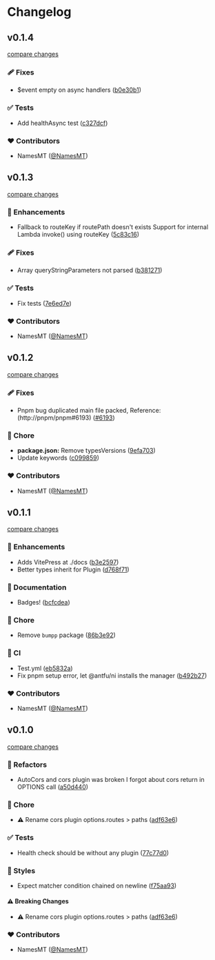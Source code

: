 # Changelog


## v0.1.4

[compare changes](https://github.com/namesmt/lambda-voie/compare/v0.1.3...v0.1.4)

### 🩹 Fixes

- $event empty on async handlers ([b0e30b1](https://github.com/namesmt/lambda-voie/commit/b0e30b1))

### ✅ Tests

- Add healthAsync test ([c327dcf](https://github.com/namesmt/lambda-voie/commit/c327dcf))

### ❤️ Contributors

- NamesMT ([@NamesMT](http://github.com/NamesMT))

## v0.1.3

[compare changes](https://github.com/namesmt/lambda-voie/compare/v0.1.2...v0.1.3)

### 🚀 Enhancements

- Fallback to routeKey if routePath doesn't exists Support for internal Lambda invoke() using routeKey ([5c83c16](https://github.com/namesmt/lambda-voie/commit/5c83c16))

### 🩹 Fixes

- Array queryStringParameters not parsed ([b381271](https://github.com/namesmt/lambda-voie/commit/b381271))

### ✅ Tests

- Fix tests ([7e6ed7e](https://github.com/namesmt/lambda-voie/commit/7e6ed7e))

### ❤️ Contributors

- NamesMT ([@NamesMT](http://github.com/NamesMT))

## v0.1.2

[compare changes](https://github.com/namesmt/lambda-voie/compare/v0.1.1...v0.1.2)

### 🩹 Fixes

- Pnpm bug duplicated main file packed, Reference: (http://pnpm/pnpm#6193) ([#6193](https://github.com/namesmt/lambda-voie/issues/6193))

### 🏡 Chore

- **package.json:** Remove typesVersions ([9efa703](https://github.com/namesmt/lambda-voie/commit/9efa703))
- Update keywords ([c099859](https://github.com/namesmt/lambda-voie/commit/c099859))

### ❤️ Contributors

- NamesMT ([@NamesMT](http://github.com/NamesMT))

## v0.1.1

[compare changes](https://github.com/namesmt/lambda-voie/compare/v0.1.0...v0.1.1)

### 🚀 Enhancements

- Adds VitePress at ./docs ([b3e2597](https://github.com/namesmt/lambda-voie/commit/b3e2597))
- Better types inherit for Plugin ([d768f71](https://github.com/namesmt/lambda-voie/commit/d768f71))

### 📖 Documentation

- Badges! ([bcfcdea](https://github.com/namesmt/lambda-voie/commit/bcfcdea))

### 🏡 Chore

- Remove `bumpp` package ([86b3e92](https://github.com/namesmt/lambda-voie/commit/86b3e92))

### 🤖 CI

- Test.yml ([eb5832a](https://github.com/namesmt/lambda-voie/commit/eb5832a))
- Fix pnpm setup error, let @antfu/ni installs the manager ([b492b27](https://github.com/namesmt/lambda-voie/commit/b492b27))

### ❤️ Contributors

- NamesMT ([@NamesMT](http://github.com/NamesMT))

## v0.1.0

[compare changes](https://github.com/namesmt/lambda-voie/compare/v0.0.16...v0.1.0)

### 💅 Refactors

- AutoCors and cors plugin was broken I forgot about cors return in OPTIONS call ([a50d440](https://github.com/namesmt/lambda-voie/commit/a50d440))

### 🏡 Chore

- ⚠️  Rename cors plugin options.routes > paths ([adf63e6](https://github.com/namesmt/lambda-voie/commit/adf63e6))

### ✅ Tests

- Health check should be without any plugin ([77c77d0](https://github.com/namesmt/lambda-voie/commit/77c77d0))

### 🎨 Styles

- Expect matcher condition chained on newline ([f75aa93](https://github.com/namesmt/lambda-voie/commit/f75aa93))

#### ⚠️ Breaking Changes

- ⚠️  Rename cors plugin options.routes > paths ([adf63e6](https://github.com/namesmt/lambda-voie/commit/adf63e6))

### ❤️ Contributors

- NamesMT ([@NamesMT](http://github.com/NamesMT))

